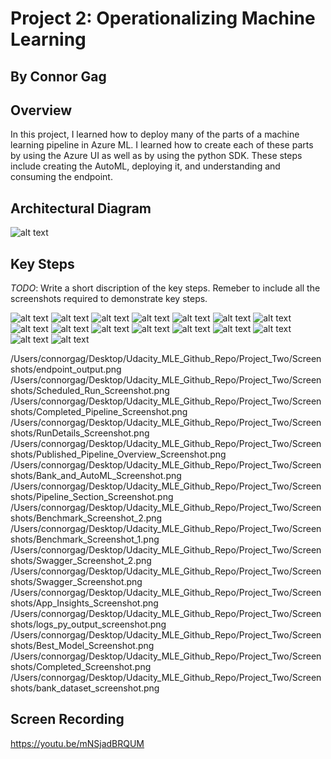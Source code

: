 # Project 2: Operationalizing Machine Learning
## By Connor Gag

## Overview
In this project, I learned how to deploy many of the parts of a machine learning pipeline in Azure ML. I learned how to create each of these parts by using the Azure UI as well as by using the python SDK. These steps include creating the AutoML, deploying it, and understanding and consuming the endpoint.

## Architectural Diagram
![alt text](https://github.com/connorgag/Udacity_MLE/blob/main/Project_Two/Architectural%20Diagram_%20Operationalizing%20Machine%20Learning%20.jpg?raw=true)

## Key Steps
*TODO*: Write a short discription of the key steps. Remeber to include all the screenshots required to demonstrate key steps. 



![alt text](https://github.com/connorgag/Udacity_MLE/blob/main/Project_Two/Screenshots/endpoint_output.png?raw=true)
![alt text](https://github.com/connorgag/Udacity_MLE/blob/main/Project_Two/Screenshots/Scheduled_Run_Screenshot.png?raw=true)
![alt text](https://github.com/connorgag/Udacity_MLE/blob/main/Project_Two/Screenshots/Completed_Pipeline_Screenshot.png?raw=true)
![alt text](https://github.com/connorgag/Udacity_MLE/blob/main/Project_Two/Screenshots/RunDetails_Screenshot.png?raw=true)
![alt text](https://github.com/connorgag/Udacity_MLE/blob/main/Project_Two/Screenshots/Published_Pipeline_Overview_Screenshot.png?raw=true)
![alt text](https://github.com/connorgag/Udacity_MLE/blob/main/Project_Two/Screenshots/Bank_and_AutoML_Screenshot.png?raw=true)
![alt text](https://github.com/connorgag/Udacity_MLE/blob/main/Project_Two/Screenshots/Pipeline_Section_Screenshot.png?raw=true)
![alt text](https://github.com/connorgag/Udacity_MLE/blob/main/Project_Two/Screenshots/Benchmark_Screenshot_2.png?raw=true)
![alt text](https://github.com/connorgag/Udacity_MLE/blob/main/Project_Two/Screenshots/Benchmark_Screenshot_1.png?raw=true)
![alt text](https://github.com/connorgag/Udacity_MLE/blob/main/Project_Two/Screenshots/Swagger_Screenshot_2.png?raw=true)
![alt text](https://github.com/connorgag/Udacity_MLE/blob/main/Project_Two/Screenshots/Swagger_Screenshot.png?raw=true)
![alt text](https://github.com/connorgag/Udacity_MLE/blob/main/Project_Two/Screenshots/App_Insights_Screenshot.png?raw=true)
![alt text](https://github.com/connorgag/Udacity_MLE/blob/main/Project_Two/Screenshots/logs_py_output_screenshot.png?raw=true)
![alt text](https://github.com/connorgag/Udacity_MLE/blob/main/Project_Two/Screenshots/Best_Model_Screenshot.png?raw=true)
![alt text](https://github.com/connorgag/Udacity_MLE/blob/main/Project_Two/Screenshots/Completed_Screenshot.png?raw=true)
![alt text](https://github.com/connorgag/Udacity_MLE/blob/main/Project_Two/Screenshots/bank_dataset_screenshot.png?raw=true)

/Users/connorgag/Desktop/Udacity_MLE_Github_Repo/Project_Two/Screenshots/endpoint_output.png
/Users/connorgag/Desktop/Udacity_MLE_Github_Repo/Project_Two/Screenshots/Scheduled_Run_Screenshot.png
/Users/connorgag/Desktop/Udacity_MLE_Github_Repo/Project_Two/Screenshots/Completed_Pipeline_Screenshot.png
/Users/connorgag/Desktop/Udacity_MLE_Github_Repo/Project_Two/Screenshots/RunDetails_Screenshot.png
/Users/connorgag/Desktop/Udacity_MLE_Github_Repo/Project_Two/Screenshots/Published_Pipeline_Overview_Screenshot.png
/Users/connorgag/Desktop/Udacity_MLE_Github_Repo/Project_Two/Screenshots/Bank_and_AutoML_Screenshot.png
/Users/connorgag/Desktop/Udacity_MLE_Github_Repo/Project_Two/Screenshots/Pipeline_Section_Screenshot.png
/Users/connorgag/Desktop/Udacity_MLE_Github_Repo/Project_Two/Screenshots/Benchmark_Screenshot_2.png
/Users/connorgag/Desktop/Udacity_MLE_Github_Repo/Project_Two/Screenshots/Benchmark_Screenshot_1.png
/Users/connorgag/Desktop/Udacity_MLE_Github_Repo/Project_Two/Screenshots/Swagger_Screenshot_2.png
/Users/connorgag/Desktop/Udacity_MLE_Github_Repo/Project_Two/Screenshots/Swagger_Screenshot.png
/Users/connorgag/Desktop/Udacity_MLE_Github_Repo/Project_Two/Screenshots/App_Insights_Screenshot.png
/Users/connorgag/Desktop/Udacity_MLE_Github_Repo/Project_Two/Screenshots/logs_py_output_screenshot.png
/Users/connorgag/Desktop/Udacity_MLE_Github_Repo/Project_Two/Screenshots/Best_Model_Screenshot.png
/Users/connorgag/Desktop/Udacity_MLE_Github_Repo/Project_Two/Screenshots/Completed_Screenshot.png
/Users/connorgag/Desktop/Udacity_MLE_Github_Repo/Project_Two/Screenshots/bank_dataset_screenshot.png


## Screen Recording
https://youtu.be/mNSjadBRQUM
